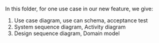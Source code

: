 In this folder, for one use case in our new feature, we give:
 1. Use case diagram, use can schema, acceptance test
 2. System sequence diagram, Activity diagram
 3. Design sequence diagram, Domain model
